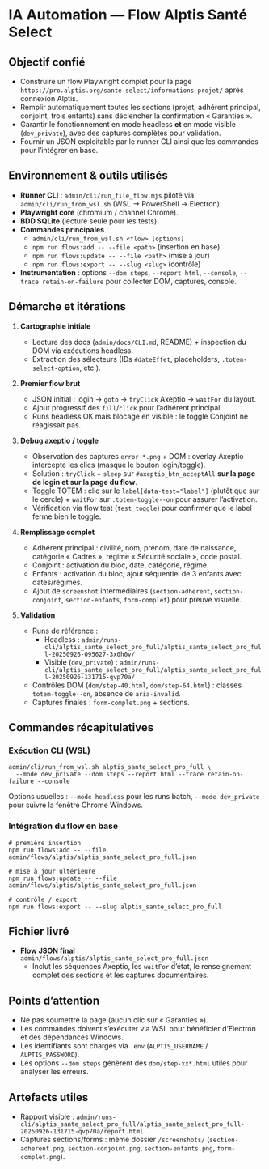 # IA Automation — Flow Alptis Santé Select

## Objectif confié
- Construire un flow Playwright complet pour la page `https://pro.alptis.org/sante-select/informations-projet/` après connexion Alptis.
- Remplir automatiquement toutes les sections (projet, adhérent principal, conjoint, trois enfants) sans déclencher la confirmation « Garanties ».
- Garantir le fonctionnement en mode headless **et** en mode visible (`dev_private`), avec des captures complètes pour validation.
- Fournir un JSON exploitable par le runner CLI ainsi que les commandes pour l’intégrer en base.

## Environnement & outils utilisés
- **Runner CLI** : `admin/cli/run_file_flow.mjs` piloté via `admin/cli/run_from_wsl.sh` (WSL → PowerShell → Electron).
- **Playwright core** (chromium / channel Chrome).
- **BDD SQLite** (lecture seule pour les tests).
- **Commandes principales** :
  - `admin/cli/run_from_wsl.sh <flow> [options]`
  - `npm run flows:add -- --file <path>` (insertion en base)
  - `npm run flows:update -- --file <path>` (mise à jour)
  - `npm run flows:export -- --slug <slug>` (contrôle)
- **Instrumentation** : options `--dom steps`, `--report html`, `--console`, `--trace retain-on-failure` pour collecter DOM, captures, console.

## Démarche et itérations
1. **Cartographie initiale**
   - Lecture des docs (`admin/docs/CLI.md`, README) + inspection du DOM via exécutions headless.
   - Extraction des sélecteurs (IDs `#dateEffet`, placeholders, `.totem-select-option`, etc.).

2. **Premier flow brut**
   - JSON initial : login → `goto` → `tryClick` Axeptio → `waitFor` du layout.
   - Ajout progressif des `fill`/`click` pour l’adhérent principal.
   - Runs headless OK mais blocage en visible : le toggle Conjoint ne réagissait pas.

3. **Debug axeptio / toggle**
   - Observation des captures `error-*.png` + DOM : overlay Axeptio intercepte les clics (masque le bouton login/toggle).
   - Solution : `tryClick` + `sleep` sur `#axeptio_btn_acceptAll` **sur la page de login et sur la page du flow**.
   - Toggle TOTEM : clic sur le `label[data-test="label"]` (plutôt que sur le cercle) + `waitFor` sur `.totem-toggle--on` pour assurer l’activation.
   - Vérification via flow test (`test_toggle`) pour confirmer que le label ferme bien le toggle.

4. **Remplissage complet**
   - Adhérent principal : civilité, nom, prénom, date de naissance, catégorie « Cadres », régime « Sécurité sociale », code postal.
   - Conjoint : activation du bloc, date, catégorie, régime.
   - Enfants : activation du bloc, ajout séquentiel de 3 enfants avec dates/régimes.
   - Ajout de `screenshot` intermédiaires (`section-adherent`, `section-conjoint`, `section-enfants`, `form-complet`) pour preuve visuelle.

5. **Validation**
   - Runs de référence :
     - Headless : `admin/runs-cli/alptis_sante_select_pro_full/alptis_sante_select_pro_full-20250926-095627-3x0h0v/`
     - Visible (`dev_private`) : `admin/runs-cli/alptis_sante_select_pro_full/alptis_sante_select_pro_full-20250926-131715-qvp70a/`
   - Contrôles DOM (`dom/step-40.html`, `dom/step-64.html`) : classes `totem-toggle--on`, absence de `aria-invalid`.
   - Captures finales : `form-complet.png` + sections.

## Commandes récapitulatives
### Exécution CLI (WSL)
```
admin/cli/run_from_wsl.sh alptis_sante_select_pro_full \
  --mode dev_private --dom steps --report html --trace retain-on-failure --console
```
Options usuelles : `--mode headless` pour les runs batch, `--mode dev_private` pour suivre la fenêtre Chrome Windows.

### Intégration du flow en base
```
# première insertion
npm run flows:add -- --file admin/flows/alptis/alptis_sante_select_pro_full.json

# mise à jour ultérieure
npm run flows:update -- --file admin/flows/alptis/alptis_sante_select_pro_full.json

# contrôle / export
npm run flows:export -- --slug alptis_sante_select_pro_full
```

## Fichier livré
- **Flow JSON final** : `admin/flows/alptis/alptis_sante_select_pro_full.json`
  - Inclut les séquences Axeptio, les `waitFor` d’état, le renseignement complet des sections et les captures documentaires.

## Points d’attention
- Ne pas soumettre la page (aucun clic sur « Garanties »).
- Les commandes doivent s’exécuter via WSL pour bénéficier d’Electron et des dépendances Windows.
- Les identifiants sont chargés via `.env` (`ALPTIS_USERNAME` / `ALPTIS_PASSWORD`).
- Les options `--dom steps` génèrent des `dom/step-xx*.html` utiles pour analyser les erreurs.

## Artefacts utiles
- Rapport visible : `admin/runs-cli/alptis_sante_select_pro_full/alptis_sante_select_pro_full-20250926-131715-qvp70a/report.html`
- Captures sections/forms : même dossier `/screenshots/` (`section-adherent.png`, `section-conjoint.png`, `section-enfants.png`, `form-complet.png`).
